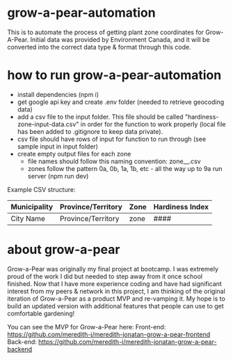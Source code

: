# grow-a-pear-automation

This is to automate the process of getting plant zone coordinates for Grow-A-Pear. Initial data was provided by Environment Canada, and it will be converted into the correct data type & format through this code.

# how to run grow-a-pear-automation
- install dependencies (npm i)
- get google api key and create .env folder (needed to retrieve geocoding data)
- add a csv file to the input folder. This file should be called "hardiness-zone-input-data.csv" in order for the function to work properly (local file has been added to .gitignore to keep data private).
- csv file should have rows of input for function to run through (see sample input in input folder)
- create empty output files for each zone
    - file names should follow this naming convention: zone__.csv
    - zones follow the pattern 0a, 0b, 1a, 1b, etc - all the way up to 9a
run server (npm run dev)


Example CSV structure:

Municipality  | Province/Territory | Zone | Hardiness Index |
------------- | ------------------ | ---- | --------------- |
City Name     | Province/Territory | zone | ####            |

# about grow-a-pear

Grow-a-Pear was originally my final project at bootcamp. I was extremely proud of the work I did but needed to step away from it once school finished. Now that I have more experience coding and have had significant interest from my peers & network in this project, I am thinking of the original iteration of Grow-a-Pear as a product MVP and re-vamping it. My hope is to build an updated version with additional features that people can use to get comfortable gardening!

You can see the MVP for Grow-a-Pear here:
Front-end: https://github.com/meredith-j/meredith-jonatan-grow-a-pear-frontend
Back-end: https://github.com/meredith-j/meredith-jonatan-grow-a-pear-backend